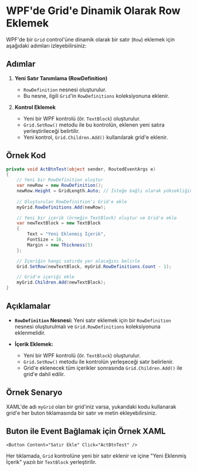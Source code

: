


# WPF'de Grid'e Dinamik Olarak Row Eklemek

WPF'de bir `Grid` control'üne dinamik olarak bir satır (`Row`) eklemek için aşağıdaki adımları izleyebilirsiniz:

## Adımlar

1. **Yeni Satır Tanımlama (RowDefinition)**
   - `RowDefinition` nesnesi oluşturulur.
   - Bu nesne, ilgili `Grid`'in `RowDefinitions` koleksiyonuna eklenir.

2. **Kontrol Eklemek**
   - Yeni bir WPF kontrolü (ör. `TextBlock`) oluşturulur.
   - `Grid.SetRow()` metodu ile bu kontrolün, eklenen yeni satıra yerleştirileceği belirtilir.
   - Yeni kontrol, `Grid.Children.Add()` kullanılarak grid'e eklenir.

## Örnek Kod

```csharp
private void ActBtnTest(object sender, RoutedEventArgs e)
{
    // Yeni bir RowDefinition oluştur
    var newRow = new RowDefinition();
    newRow.Height = GridLength.Auto; // İsteğe bağlı olarak yüksekliğini belirtebilirsiniz
    
    // Oluşturulan RowDefinition'ı Grid'e ekle
    myGrid.RowDefinitions.Add(newRow);

    // Yeni bir içerik (örneğin TextBlock) oluştur ve Grid'e ekle
    var newTextBlock = new TextBlock
    {
        Text = "Yeni Eklenmiş İçerik",
        FontSize = 16,
        Margin = new Thickness(5)
    };

    // İçeriğin hangi satırda yer alacağını belirle
    Grid.SetRow(newTextBlock, myGrid.RowDefinitions.Count - 1);

    // Grid'e içeriği ekle
    myGrid.Children.Add(newTextBlock);
}
```

## Açıklamalar

- **`RowDefinition` Nesnesi:** 
  Yeni satır eklemek için bir `RowDefinition` nesnesi oluşturulmalı ve `Grid.RowDefinitions` koleksiyonuna eklenmelidir.
  
- **İçerik Eklemek:** 
  - Yeni bir WPF kontrolü (ör. `TextBlock`) oluşturulur.
  - `Grid.SetRow()` metodu ile kontrolün yerleşeceği satır belirlenir.
  - Grid'e eklenecek tüm içerikler sonrasında `Grid.Children.Add()` ile grid'e dahil edilir.

## Örnek Senaryo

XAML'de adı `myGrid` olan bir grid'iniz varsa, yukarıdaki kodu kullanarak grid'e her buton tıklamasında bir satır ve metin ekleyebilirsiniz.

## Buton ile Event Bağlamak için Örnek XAML

```xaml
<Button Content="Satır Ekle" Click="ActBtnTest" />
```

Her tıklamada, `Grid` kontrolüne yeni bir satır eklenir ve içine "Yeni Eklenmiş İçerik" yazılı bir `TextBlock` yerleştirilir.


